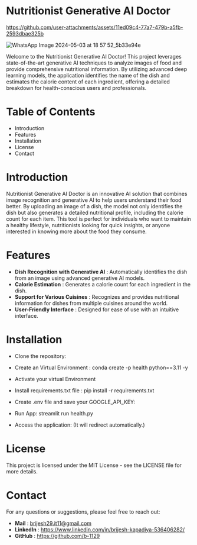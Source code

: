 # Nutritionist Generative AI Doctor

https://github.com/user-attachments/assets/11ed09c4-77a7-479b-a5fb-2593dbae325b

![WhatsApp Image 2024-05-03 at 18 57 52_5b33e94e](https://github.com/user-attachments/assets/073fa17b-5f94-400f-bd48-d1db5869d7f8)


Welcome to the Nutritionist Generative AI Doctor! This project leverages state-of-the-art generative AI techniques to analyze images of food and provide comprehensive nutritional information. By utilizing advanced deep learning models, the application identifies the name of the dish and estimates the calorie content of each ingredient, offering a detailed breakdown for health-conscious users and professionals.

# Table of Contents
- Introduction
- Features
- Installation
- License
- Contact

# Introduction
Nutritionist Generative AI Doctor is an innovative AI solution that combines image recognition and generative AI to help users understand their food better. By uploading an image of a dish, the model not only identifies the dish but also generates a detailed nutritional profile, including the calorie count for each item. This tool is perfect for individuals who want to maintain a healthy lifestyle, nutritionists looking for quick insights, or anyone interested in knowing more about the food they consume.

# Features
- **Dish Recognition with Generative AI** : Automatically identifies the dish from an image using advanced generative AI models.
- **Calorie Estimation** : Generates a calorie count for each ingredient in the dish.
- **Support for Various Cuisines** : Recognizes and provides nutritional information for dishes from multiple cuisines around the world.
- **User-Friendly Interface** : Designed for ease of use with an intuitive interface.

# Installation
- Clone the repository:
  
- Create an Virtual Environment : conda create -p health python==3.11 -y

- Activate your virtual Environment

- Install requirements.txt file : pip install -r requirements.txt

- Create .env file and save your GOOGLE_API_KEY:

- Run App: streamlit run health.py

- Access the application: (It will redirect automatically.)

# License
This project is licensed under the MIT License - see the LICENSE file for more details.

# Contact
For any questions or suggestions, please feel free to reach out:

- **Mail** : brijesh29.it11@gmail.com
- **LinkedIn** : https://www.linkedin.com/in/brijesh-kapadiya-536406282/
- **GitHub** : https://github.com/b-1129
 
